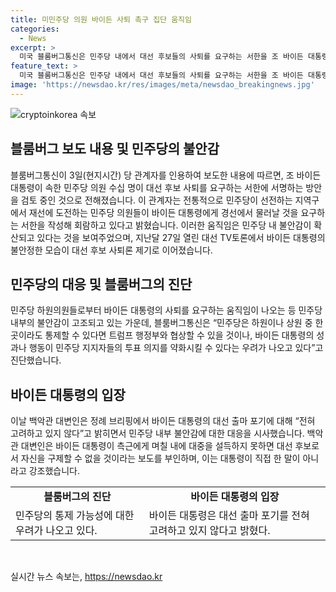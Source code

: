 ```yaml
---
title: 미민주당 의원 바이든 사퇴 촉구 집단 움직임
categories:
  - News
excerpt: >
  미국 블룸버그통신은 민주당 내에서 대선 후보들의 사퇴를 요구하는 서한을 조 바이든 대통령과 다른 의원들에게 회람 중이라고 보도했다. 이에 대한 관계자의 언급으로 민주당 내 불안감이 전파되고 있음을 보여주며, 바이든 대통령의 불안정한 모습으로 인해 대선 후보 사퇴론이 높은 관심을 끌고 있다. 이에 대한 블룸버그통신의 진단에 따르면, 바이든 대통령의 성과와 행동이 민주당 지지자들의 투표 의지를 약화시킬 우려가 나오고 있으며, 바이든 대통령은 레이스를 완주하겠다는 강력한 의지를 보이고 있다.
feature_text: >
  미국 블룸버그통신은 민주당 내에서 대선 후보들의 사퇴를 요구하는 서한을 조 바이든 대통령과 다른 의원들에게 회람 중이라고 보도했다. 이에 대한 관계자의 언급으로 민주당 내 불안감이 전파되고 있음을 보여주며, 바이든 대통령의 불안정한 모습으로 인해 대선 후보 사퇴론이 높은 관심을 끌고 있다. 이에 대한 블룸버그통신의 진단에 따르면, 바이든 대통령의 성과와 행동이 민주당 지지자들의 투표 의지를 약화시킬 우려가 나오고 있으며, 바이든 대통령은 레이스를 완주하겠다는 강력한 의지를 보이고 있다.
image: 'https://newsdao.kr/res/images/meta/newsdao_breakingnews.jpg'
---
```


<p><img src="https://newsdao.kr/res/images/meta/newsdao_breakingnews.jpg" alt="cryptoinkorea 속보" /></p>

<h2 data-ke-size="size26">블룸버그 보도 내용 및 민주당의 불안감</h2>

<p data-ke-size="size16">블룸버그통신이 3일(현지시간) 당 관계자를 인용하여 보도한 내용에 따르면, 조 바이든 대통령이 속한 민주당 의원 수십 명이 대선 후보 사퇴를 요구하는 서한에 서명하는 방안을 검토 중인 것으로 전해졌습니다. 이 관계자는 전통적으로 민주당이 선전하는 지역구에서 재선에 도전하는 민주당 의원들이 바이든 대통령에게 경선에서 물러날 것을 요구하는 서한을 작성해 회람하고 있다고 밝혔습니다. 이러한 움직임은 민주당 내 불안감이 확산되고 있다는 것을 보여주었으며, 지난달 27일 열린 대선 TV토론에서 바이든 대통령의 불안정한 모습이 대선 후보 사퇴론 제기로 이어졌습니다.</p>

<h2 data-ke-size="size26">민주당의 대응 및 블룸버그의 진단</h2>

<p data-ke-size="size16">민주당 하원의원들로부터 바이든 대통령의 사퇴를 요구하는 움직임이 나오는 등 민주당 내부의 불안감이 고조되고 있는 가운데, 블룸버그통신은 “민주당은 하원이나 상원 중 한 곳이라도 통제할 수 있다면 트럼프 행정부와 협상할 수 있을 것이나, 바이든 대통령의 성과나 행동이 민주당 지지자들의 투표 의지를 약화시킬 수 있다는 우려가 나오고 있다”고 진단했습니다.</p>

<h2 data-ke-size="size26">바이든 대통령의 입장</h2>

<p data-ke-size="size16">이날 백악관 대변인은 정례 브리핑에서 바이든 대통령의 대선 출마 포기에 대해 “전혀 고려하고 있지 않다”고 밝히면서 민주당 내부 불안감에 대한 대응을 시사했습니다. 백악관 대변인은 바이든 대통령이 측근에게 며칠 내에 대중을 설득하지 못하면 대선 후보로서 자신을 구제할 수 없을 것이라는 보도를 부인하며, 이는 대통령이 직접 한 말이 아니라고 강조했습니다.</p>

<table style="width: 100%;">
<tbody>
<tr>
<td style="text-align: center; height: 17px;"><b>블룸버그의 진단</b></td>
<td style="text-align: center; height: 17px;"><b>바이든 대통령의 입장</b></td>
</tr>
<tr>
<td style="text-align: left;">민주당의 통제 가능성에 대한 우려가 나오고 있다.</td>
<td style="text-align: left;">바이든 대통령은 대선 출마 포기를 전혀 고려하고 있지 않다고 밝혔다.</td>
</tr>
</tbody>
</table>

<p data-ke-size="size16">&nbsp;</p>
실시간 뉴스 속보는, <a href="https://newsdao.kr" rel="dofollow">https://newsdao.kr</a>


